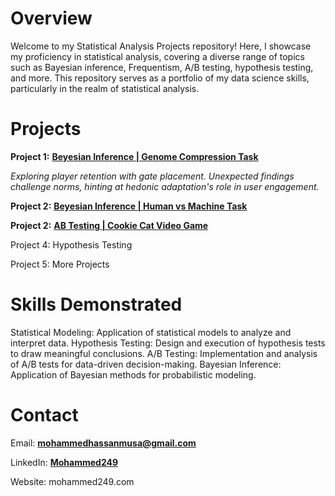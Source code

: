 # Overview

Welcome to my Statistical Analysis Projects repository! Here, I showcase my proficiency in statistical analysis, covering a diverse range of topics such as Bayesian inference, Frequentism, A/B testing, hypothesis testing, and more. This repository serves as a portfolio of my data science skills, particularly in the realm of statistical analysis.

# Projects
**Project 1:**  [**Beyesian Inference | Genome Compression Task**](https://github.com/mohammed-249/Statistical_Analysis_Projects/tree/main/Bayesian%20inference%20%7C%20Genome%20Compression%20Task)

  *Exploring player retention with gate placement. Unexpected findings challenge norms, hinting at hedonic adaptation's role in user engagement.*

**Project 2:**  [**Beyesian Inference | Human vs Machine Task**](https://github.com/mohammed-249/Statistical_Analysis_Projects/tree/main/Beyesian%20Inference%20%7C%20Human%20vs%20Machine%20Task)

**Project 2:**  [**AB Testing | Cookie Cat Video Game**](https://github.com/mohammed-249/Statistical_Analysis_Projects/tree/main/AB%20Testing%20%7C%20Cookie%20Cat%20Video%20Game)

Project 4: Hypothesis Testing

Project 5: More Projects

# Skills Demonstrated

Statistical Modeling: Application of statistical models to analyze and interpret data.
Hypothesis Testing: Design and execution of hypothesis tests to draw meaningful conclusions.
A/B Testing: Implementation and analysis of A/B tests for data-driven decision-making.
Bayesian Inference: Application of Bayesian methods for probabilistic modeling.


# Contact

Email: [**mohammedhassanmusa@gmail.com**](mailto:mohammedhassanmusa@gmail.com)

LinkedIn: [**Mohammed249**](https://linkedin.com/in/mohammed249/)

Website: mohammed249.com
